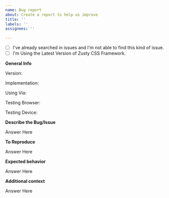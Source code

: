 ```yaml
---
name: Bug report
about: Create a report to help us improve
title: ''
labels: ''
assignees: ''

---
```


<!-- Just Answer Them, No Need To Delete Anything -->

<!-- Change [ ] to [x] to if you've done the task -->
- [ ] I've already searched in issues and I'm not able to find this kind of issue.
- [ ] I'm Using the Latest Version of Zusty CSS Framework.

**General Info**
<!-- Which Version Are You Using -->
Version: 
<!-- Which Implementation you're Using? Whole Pack or Parted -->
Implementation: 
<!-- How are you using that? By CDN or By SASS(SCSS) -->
Using Via: 
<!-- You're Testing on Which Browser? Ex. Chrome, Firefox, Safari, Opera, Edge, Internet Explorer -->
Testing Browser: 
<!-- You're Testing on which Device? Desktop or Smartphone -->
Testing Device: 

<!-- From Now You can Delete them :D --><!-- Replace `Answer Here` with Your answer -->

**Describe the Bug/Issue**
<!-- A clear Description what the bug is -->
Answer Here

**To Reproduce**
<!-- Example 
Steps to reproduce the behavior:
1. Go to '...'
2. Click on '....'
3. Scroll down to '....'
4. See error
-->
Answer Here

**Expected behavior**
<!-- A clear and concise description of what you expected to happen. -->
Answer Here


**Additional context**
<!-- Add any other context about the problem here. -->
Answer Here
